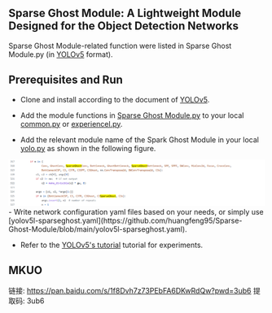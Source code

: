 ## Sparse Ghost Module: A Lightweight Module Designed for the Object Detection Networks
Sparse Ghost Module-related function were listed in Sparse Ghost Module.py (in [YOLOv5](https://github.com/ultralytics/yolov5) format).

## Prerequisites and Run
- Clone and install according to the document of [YOLOv5](https://github.com/ultralytics/yolov5).

- Add the module functions in [Sparse Ghost Module.py](https://github.com/huangfeng95/Sparse-Ghost-Module/blob/main/Sparse%20Ghost%20Module.py) to your local [common.py](https://github.com/ultralytics/yolov5/blob/master/models/common.py) or [experiencel.py](https://github.com/ultralytics/yolov5/blob/master/models/experimental.py).

- Add the relevant module name of the Spark Ghost Module in your local [yolo.py](https://github.com/ultralytics/yolov5/blob/master/models/yolo.py) as shown in the following figure.
<div align="center">
      <img src="img/edit.png">  
</div>
- Write network configuration yaml files based on your needs, or simply use [yolov5l-sparseghost.yaml](https://github.com/huangfeng95/Sparse-Ghost-Module/blob/main/yolov5l-sparseghost.yaml).

- Refer to the [YOLOv5's tutorial](https://docs.ultralytics.com/yolov5/) tutorial for experiments.
## MKUO
链接: https://pan.baidu.com/s/1f8Dvh7z73PEbFA6DKwRdQw?pwd=3ub6 提取码: 3ub6
